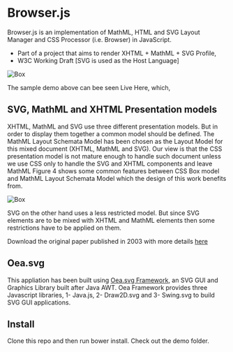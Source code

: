 # Browser.js

Browser.js is an implementation of MathML, HTML and SVG Layout Manager and CSS Processor (i.e. Browser) in JavaScript.


 * Part of a project that aims to render XHTML + MathML + SVG Profile,
 * W3C Working Draft [SVG is used as the Host Language]

![Box](https://raw.githubusercontent.com/websemantics/Browser.js/master/img/browser.png)

The sample demo above can bee seen Live Here, which, 

## SVG, MathML and XHTML Presentation models

XHTML, MathML and SVG use three different presentation models. But in order to display them together a common model should be defined. The MathML Layout Schemata Model has been chosen as the Layout Model for this mixed document (XHTML, MathML and SVG). Our view is that the CSS presentation model is not mature enough to handle such document unless we use CSS only to handle the SVG and XHTML components and leave MathML Figure 4 shows some common features between CSS Box model and MathML Layout Schemata Model which the design of this work benefits from.

![Box](https://raw.githubusercontent.com/websemantics/Browser.js/master/img/box.png)

SVG on the other hand uses a less restricted model. But since SVG elements are to be mixed with XHTML and MathML elements then some restrictions have to be applied on them.

Download the original paper published in 2003 with more details [here](https://github.com/websemantics/Browser.js/raw/master/docs/EGUK2003.pdf)

## Oea.svg

This appliation has been built using [Oea.svg Framework](http://oeasvg.com), an SVG GUI and Graphics Library built after Java AWT. Oea Framework provides three Javascript libraries, 1- Java.js, 2- Draw2D.svg and 3- Swing.svg to build SVG GUI applications.

## Install

Clone this repo and then run bower install. Check out the demo folder.
